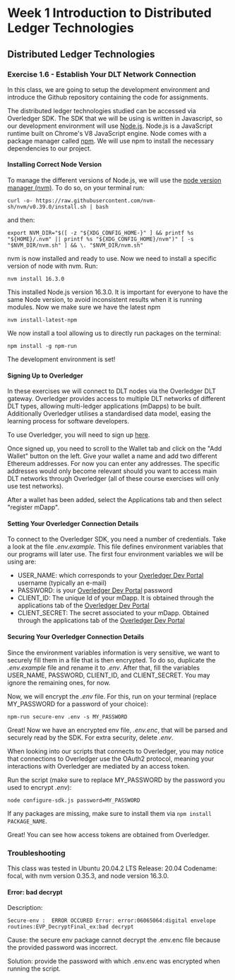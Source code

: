 # Week 1 Introduction to Distributed Ledger Technologies

## Distributed Ledger Technologies

### Exercise 1.6 - Establish Your DLT Network Connection

In this class, we are going to setup the development environment and introduce the Github repository containing the code for assignments. 

The distributed ledger technologies studied can be accessed via Overledger SDK. The SDK that we will be using is written in Javascript, so our development environment will use [Node.js](https://nodejs.org/en/). Node.js is a JavaScript runtime built on Chrome's V8 JavaScript engine. Node comes with a package manager called [npm](https://www.npmjs.com/). We will use npm to install the necessary dependencies to our project.

#### Installing Correct Node Version

To manage the different versions of Node.js, we will use the [node version manager (nvm)](https://github.com/nvm-sh/nvm). To do so, on your terminal run:

``curl -o- https://raw.githubusercontent.com/nvm-sh/nvm/v0.39.0/install.sh | bash
``

and then:

``export NVM_DIR="$([ -z "${XDG_CONFIG_HOME-}" ] && printf %s "${HOME}/.nvm" || printf %s "${XDG_CONFIG_HOME}/nvm")"
[ -s "$NVM_DIR/nvm.sh" ] && \. "$NVM_DIR/nvm.sh"``

nvm is now installed and ready to use. Now we need to install a specific version of node with nvm. Run:

``nvm install 16.3.0``

This installed Node.js version 16.3.0. It is important for everyone to have the same Node version, to avoid inconsistent results when it is running modules. Now we make sure we have the latest npm

``nvm install-latest-npm``

We now install a tool allowing us to directly run packages on the terminal:

``npm install -g npm-run``

The development environment is set! 

#### Signing Up to Overledger

In these exercises we will connect to DLT nodes via the Overledger DLT gateway. Overledger provides access to multiple DLT networks of different DLT types, allowing multi-ledger applications (mDapps) to be built. Additionally Overledger utilises a standardised data model, easing the learning process for software developers.

To use Overledger, you will need to sign up [here](https://developer.quant.network/). 

Once signed up, you need to scroll to the Wallet tab and click on the "Add Wallet" button on the left. Give your wallet a name and add two different Ethereum addresses. For now you can enter any addresses. The specific addresses would only become relevant should you want to access main DLT networks through Overledger (all of these course exercises will only use test networks). 

After a wallet has been added, select the Applications tab and then select "register mDapp".

#### Setting Your Overledger Connection Details

To connect to the Overledger SDK, you need a number of credentials. Take a look at the file *.env.example.* This file defines environment variables that our programs will later use. The first four environment variables we will be using are:

- USER_NAME: which corresponds to your [Overledger Dev Portal](https://developer.quant.network/login) username (typically an e-mail)
- PASSWORD: is your [Overledger Dev Portal](https://developer.quant.network/login) password
- CLIENT_ID: The unique Id of your mDapp. It is obtained through the applications tab of the [Overledger Dev Portal](https://developer.quant.network/user/applications) 
- CLIENT_SECRET: The secret associated to your mDapp. Obtained through the applications tab of the [Overledger Dev Portal](https://developer.quant.network/user/applications) 


#### Securing Your Overledger Connection Details

Since the environment variables information is very sensitive, we want to securely fill them in a file that is then encrypted. To do so, duplicate the *.env.example* file and rename it to *.env*. After that, fill the variables USER_NAME, PASSWORD, CLIENT_ID, and CLIENT_SECRET. You may ignore the remaining ones, for now.

Now, we will encrypt the *.env* file. For this, run on your terminal (replace MY_PASSWORD for a password of your choice):

``npm-run secure-env .env -s MY_PASSWORD``

Great! Now we have an encrypted env file, *.env.enc*, that will be parsed and securely read by the SDK. For extra security, delete *.env*.

When looking into our scripts that connects to Overledger, you may notice that connections to Overledger use the OAuth2 protocol, meaning your interactions with Overledger are mediated by an access token.

Run the script (make sure to replace MY_PASSWORD by the password you used to encrypt *.env*):

``node configure-sdk.js password=MY_PASSWORD``

If any packages are missing, make sure to install them via `npm install PACKAGE_NAME`.

Great! You can see how access tokens are obtained from Overledger.

### Troubleshooting
This class was tested in  Ubuntu 20.04.2 LTS Release: 20.04 Codename: focal, with nvm version 0.35.3, and node version 16.3.0. 

#### Error: bad decrypt 

Description:

``Secure-env :  ERROR OCCURED Error: error:06065064:digital envelope routines:EVP_DecryptFinal_ex:bad decrypt``

Cause: the secure env package cannot decrypt the .env.enc file because the provided password was incorrect.

Solution: provide the password with which .env.enc was encrypted when running the script.

